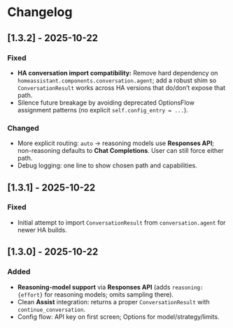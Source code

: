 # Changelog

## [1.3.2] - 2025-10-22
### Fixed
- **HA conversation import compatibility:** Remove hard dependency on `homeassistant.components.conversation.agent`; add a robust shim so `ConversationResult` works across HA versions that do/don’t expose that path.
- Silence future breakage by avoiding deprecated OptionsFlow assignment patterns (no explicit `self.config_entry = ...`).

### Changed
- More explicit routing: `auto` → reasoning models use **Responses API**; non-reasoning defaults to **Chat Completions**. User can still force either path.
- Debug logging: one line to show chosen path and capabilities.

## [1.3.1] - 2025-10-22
### Fixed
- Initial attempt to import `ConversationResult` from `conversation.agent` for newer HA builds.

## [1.3.0] - 2025-10-22
### Added
- **Reasoning-model support** via **Responses API** (adds `reasoning: {effort}` for reasoning models; omits sampling there).
- Clean **Assist** integration: returns a proper `ConversationResult` with `continue_conversation`.
- Config flow: API key on first screen; Options for model/strategy/limits.
